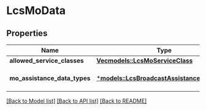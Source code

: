 # LcsMoData

## Properties
Name | Type | Description | Notes
------------ | ------------- | ------------- | -------------
**allowed_service_classes** | [**Vec<models::LcsMoServiceClass>**](LcsMoServiceClass.md) |  | 
**mo_assistance_data_types** | [***models::LcsBroadcastAssistanceTypesData**](LcsBroadcastAssistanceTypesData.md) |  | [optional] [default to None]

[[Back to Model list]](../README.md#documentation-for-models) [[Back to API list]](../README.md#documentation-for-api-endpoints) [[Back to README]](../README.md)



